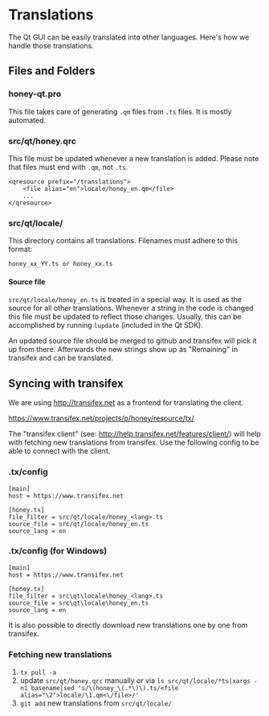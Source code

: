 Translations
============

The Qt GUI can be easily translated into other languages. Here's how we
handle those translations.

Files and Folders
-----------------

### honey-qt.pro

This file takes care of generating `.qm` files from `.ts` files. It is mostly
automated.

### src/qt/honey.qrc

This file must be updated whenever a new translation is added. Please note that
files must end with `.qm`, not `.ts`.

    <qresource prefix="/translations">
        <file alias="en">locale/honey_en.qm</file>
        ...
    </qresource>

### src/qt/locale/

This directory contains all translations. Filenames must adhere to this format:

    honey_xx_YY.ts or honey_xx.ts

#### Source file

`src/qt/locale/honey_en.ts` is treated in a special way. It is used as the
source for all other translations. Whenever a string in the code is changed
this file must be updated to reflect those changes. Usually, this can be
accomplished by running `lupdate` (included in the Qt SDK).

An updated source file should be merged to github and transifex will pick it
up from there. Afterwards the new strings show up as "Remaining" in transifex
and can be translated.

Syncing with transifex
----------------------

We are using http://transifex.net as a frontend for translating the client.

https://www.transifex.net/projects/p/honey/resource/tx/

The "transifex client" (see: http://help.transifex.net/features/client/)
will help with fetching new translations from transifex. Use the following
config to be able to connect with the client.

### .tx/config

    [main]
    host = https://www.transifex.net

    [honey.tx]
    file_filter = src/qt/locale/honey_<lang>.ts
    source_file = src/qt/locale/honey_en.ts
    source_lang = en
    
### .tx/config (for Windows)

    [main]
    host = https://www.transifex.net

    [honey.tx]
    file_filter = src\qt\locale\honey_<lang>.ts
    source_file = src\qt\locale\honey_en.ts
    source_lang = en

It is also possible to directly download new translations one by one from transifex.

### Fetching new translations

1. `tx pull -a`
2. update `src/qt/honey.qrc` manually or via
   `ls src/qt/locale/*ts|xargs -n1 basename|sed 's/\(honey_\(.*\)\).ts/<file alias="\2">locale/\1.qm<\/file>/'`
3. `git add` new translations from `src/qt/locale/`
